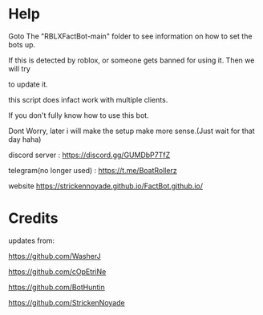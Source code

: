 # Help

Goto The "RBLXFactBot-main" folder to see information on how to set the bots up.

If this is detected by roblox, or someone gets banned for using it. Then we will try 

to update it.

this script does infact work with multiple clients.

If you don't fully know how to use this bot.

Dont Worry, later i will make the setup make more sense.(Just wait for that day haha)

discord server : https://discord.gg/GUMDbP7TfZ

telegram(no longer used) : https://t.me/BoatRollerz

website https://strickennoyade.github.io/FactBot.github.io/

# Credits
updates from: 

https://github.com/WasherJ 

https://github.com/cOpEtriNe 

https://github.com/BotHuntin 

https://github.com/StrickenNoyade
